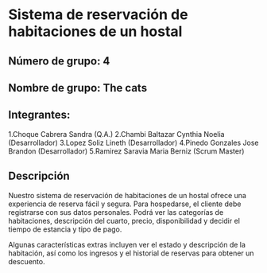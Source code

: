 # Sistema de reservación de habitaciones de un hostal


## Número de grupo: 4

## Nombre de grupo: The cats 

## Integrantes:
1.Choque Cabrera Sandra            (Q.A.)
2.Chambi Baltazar Cynthia Noelia   (Desarrollador)
3.Lopez Soliz Lineth               (Desarrollador)
4.Pinedo Gonzales Jose Brandon     (Desarrollador)
5.Ramirez Saravia Maria Berniz     (Scrum Master)

## Descripción
Nuestro sistema de reservación de habitaciones de un hostal ofrece una experiencia de reserva fácil y segura. 
Para hospedarse, el cliente debe registrarse con sus datos personales. 
Podrá ver las categorías de habitaciones, descripción del cuarto, precio, disponibilidad y decidir el tiempo de estancia y tipo de pago.

Algunas características extras incluyen ver el estado y descripción de la habitación, así como los ingresos y el historial de reservas para obtener un descuento.
